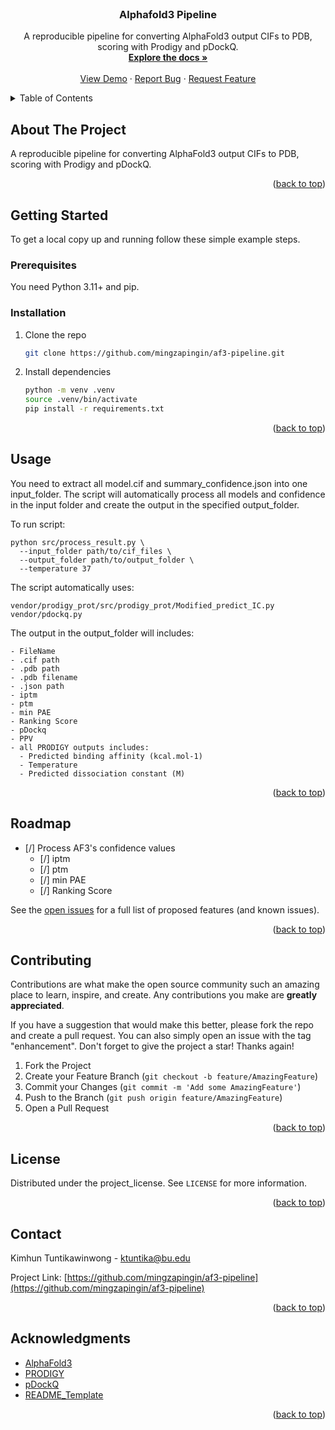 <!-- PROJECT LOGO -->
<br />
<div align="center">

<h3 align="center">Alphafold3 Pipeline</h3>

  <p align="center">
    A reproducible pipeline for converting AlphaFold3 output CIFs to PDB, scoring with Prodigy and pDockQ.
    <br />
    <a href="https://github.com/mingzapingin/af3-pipeline"><strong>Explore the docs »</strong></a>
    <br />
    <br />
    <a href="https://github.com/mingzapingin/af3-pipeline">View Demo</a>
    &middot;
    <a href="https://github.com/mingzapingin/af3-pipeline/issues/new?labels=bug&template=bug-report---.md">Report Bug</a>
    &middot;
    <a href="https://github.com/mingzapingin/af3-pipeline/issues/new?labels=enhancement&template=feature-request---.md">Request Feature</a>
  </p>
</div>



<!-- TABLE OF CONTENTS -->
<details>
  <summary>Table of Contents</summary>
  <ol>
    <li>
      <a href="#about-the-project">About The Project</a>
    </li>
    <li>
      <a href="#getting-started">Getting Started</a>
      <ul>
        <li><a href="#prerequisites">Prerequisites</a></li>
        <li><a href="#installation">Installation</a></li>
      </ul>
    </li>
    <li><a href="#usage">Usage</a></li>
    <li><a href="#roadmap">Roadmap</a></li>
    <li><a href="#contributing">Contributing</a></li>
    <li><a href="#license">License</a></li>
    <li><a href="#contact">Contact</a></li>
    <li><a href="#acknowledgments">Acknowledgments</a></li>
  </ol>
</details>



<!-- ABOUT THE PROJECT -->
## About The Project
A reproducible pipeline for converting AlphaFold3 output CIFs to PDB, scoring with Prodigy and pDockQ.

<p align="right">(<a href="#readme-top">back to top</a>)</p>

<!-- GETTING STARTED -->
## Getting Started

To get a local copy up and running follow these simple example steps.

### Prerequisites

You need Python 3.11+ and pip.

### Installation

1. Clone the repo
   ```sh
   git clone https://github.com/mingzapingin/af3-pipeline.git
   ```
2. Install dependencies
   ```sh
   python -m venv .venv
   source .venv/bin/activate
   pip install -r requirements.txt
   ```

<p align="right">(<a href="#readme-top">back to top</a>)</p>



<!-- USAGE EXAMPLES -->
## Usage
  You need to extract all model.cif and summary_confidence.json into one input_folder. The script will automatically process all models and confidence in the input folder and create the output in the specified output_folder.

  To run script:
    
    python src/process_result.py \
      --input_folder path/to/cif_files \
      --output_folder path/to/output_folder \
      --temperature 37
    
    
  The script automatically uses:

    vendor/prodigy_prot/src/prodigy_prot/Modified_predict_IC.py
    vendor/pdockq.py

  The output in the output_folder will includes:

    - FileName
    - .cif path
    - .pdb path
    - .pdb filename
    - .json path
    - iptm
    - ptm
    - min PAE
    - Ranking Score
    - pDockq
    - PPV
    - all PRODIGY outputs includes:
      - Predicted binding affinity (kcal.mol-1)
      - Temperature
      - Predicted dissociation constant (M)
    

<p align="right">(<a href="#readme-top">back to top</a>)</p>



<!-- ROADMAP -->
## Roadmap

- [/] Process AF3's confidence values
    - [/] iptm
    - [/] ptm
    - [/] min PAE
    - [/] Ranking Score

See the [open issues](https://github.com/mingzapingin/af3-pipeline/issues) for a full list of proposed features (and known issues).

<p align="right">(<a href="#readme-top">back to top</a>)</p>



<!-- CONTRIBUTING -->
## Contributing

Contributions are what make the open source community such an amazing place to learn, inspire, and create. Any contributions you make are **greatly appreciated**.

If you have a suggestion that would make this better, please fork the repo and create a pull request. You can also simply open an issue with the tag "enhancement".
Don't forget to give the project a star! Thanks again!

1. Fork the Project
2. Create your Feature Branch (`git checkout -b feature/AmazingFeature`)
3. Commit your Changes (`git commit -m 'Add some AmazingFeature'`)
4. Push to the Branch (`git push origin feature/AmazingFeature`)
5. Open a Pull Request

<p align="right">(<a href="#readme-top">back to top</a>)</p>



<!-- LICENSE -->
## License

Distributed under the project_license. See `LICENSE` for more information.

<p align="right">(<a href="#readme-top">back to top</a>)</p>



<!-- CONTACT -->
## Contact

Kimhun Tuntikawinwong - ktuntika@bu.edu

Project Link: [https://github.com/mingzapingin/af3-pipeline](https://github.com/mingzapingin/af3-pipeline)

<p align="right">(<a href="#readme-top">back to top</a>)</p>



<!-- ACKNOWLEDGMENTS -->
## Acknowledgments
* [AlphaFold3](https://github.com/deepmind/alphafold)
* [PRODIGY](https://github.com/haddocking/prodigy)
* [pDockQ](https://github.com/fteufel/alphafold-peptide-receptors)
* [README_Template](https://github.com/othneildrew/Best-README-Template)

<p align="right">(<a href="#readme-top">back to top</a>)</p>
